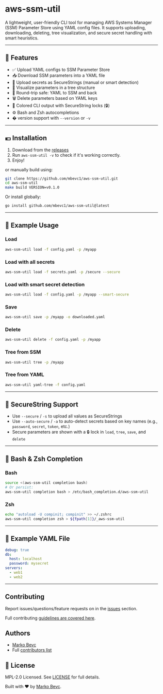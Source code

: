 # aws-ssm-util

A lightweight, user-friendly CLI tool for managing AWS Systems Manager (SSM) Parameter Store using YAML config files. It supports uploading, downloading, deleting, tree visualization, and secure secret handling with smart heuristics.

---

## 🚀 Features

- ✅ Upload YAML configs to SSM Parameter Store
- 📥 Download SSM parameters into a YAML file
- 🔐 Upload secrets as SecureStrings (manual or smart detection)
- 🌲 Visualize parameters in a tree structure
- 🔄 Round-trip safe: YAML to SSM and back
- 🗑️ Delete parameters based on YAML keys
- 🎨 Colored CLI output with SecureString locks (🔒)
- ⚙️ Bash and Zsh autocompletions
- � version support with `--version` or `-v`

---

## 💶 Installation

1. Download from the [releases](https://github.com/mbevc1/aws-ssm-util/releases)
2. Run `aws-ssm-util -v` to check if it's working correctly.
3. Enjoy!

or manually build using:

```bash
git clone https://github.com/mbevc1/aws-ssm-util.git
cd aws-ssm-util
make build VERSION=v0.1.0
```

Or install globally:

```bash
go install github.com/mbevc1/aws-ssm-util@latest
```

---

## 🧪 Example Usage

### Load
```bash
aws-ssm-util load -f config.yaml -p /myapp
```

### Load with all secrets
```bash
aws-ssm-util load -f secrets.yaml -p /secure --secure
```

### Load with smart secret detection
```bash
aws-ssm-util load -f config.yaml -p /myapp --smart-secure
```

### Save
```bash
aws-ssm-util save -p /myapp -o downloaded.yaml
```

### Delete
```bash
aws-ssm-util delete -f config.yaml -p /myapp
```

### Tree from SSM
```bash
aws-ssm-util tree -p /myapp
```

### Tree from YAML
```bash
aws-ssm-util yaml-tree -f config.yaml
```

---

## 🔐 SecureString Support

- Use `--secure` / `-s` to upload all values as SecureStrings
- Use `--auto-secure` / `-a` to auto-detect secrets based on key names (e.g., `password`, `secret`, `token`, etc.)
- Secure parameters are shown with a 🔒 lock in `load`, `tree`, `save`, and `delete`

---

## 🧩 Bash & Zsh Completion

### Bash
```bash
source <(aws-ssm-util completion bash)
# Or persist:
aws-ssm-util completion bash > /etc/bash_completion.d/aws-ssm-util
```

### Zsh
```bash
echo "autoload -U compinit; compinit" >> ~/.zshrc
aws-ssm-util completion zsh > ${fpath[1]}/_aws-ssm-util
```

---

## 🧰 Example YAML File

```yaml
debug: true
db:
  host: localhost
  password: mysecret
servers:
  - web1
  - web2
```

---

## Contributing

Report issues/questions/feature requests on in the [issues](https://github.com/mbevc1/aws-ssm-util/issues/new) section.

Full contributing [guidelines are covered here](.github/CONTRIBUTING.md).

## Authors

* [Marko Bevc](https://github.com/mbevc1)
* Full [contributors list](https://github.com/mbevc1/aws-ssm-util/graphs/contributors)

## 📄 License

MPL-2.0 Licensed. See [LICENSE](LICENSE) for full details.
<!-- https://choosealicense.com/licenses/ -->

Built with ❤️  by [Marko Bevc](https://github.com/mbevc1).
